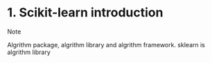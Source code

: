 # 1. Scikit-learn introduction
> [!NOTE]
> Algrithm package, algrithm library and algrithm framework.
sklearn is algrithm library

